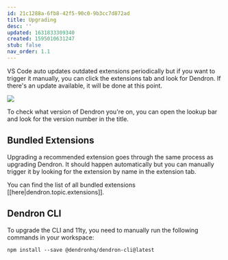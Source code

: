 ```yaml
---
id: 21c1288a-6fb8-42f5-90c0-9b3cc7d872ad
title: Upgrading
desc: ''
updated: 1631833309340
created: 1595010631247
stub: false
nav_order: 1.1
---
```

VS Code auto updates outdated extensions periodically but if you want to trigger it manually, you can click the extensions tab and look for Dendron. If there's an update available, it will be done at this point.

<a href="https://www.loom.com/share/796a10cab7204733877e7f708b6aaaca">
<img style="" src="https://cdn.loom.com/sessions/thumbnails/796a10cab7204733877e7f708b6aaaca-with-play.gif"> 
</a>

To check what version of Dendron you're on, you can open the lookup bar and look for the version number in the title. 

## Bundled Extensions

Upgrading a recommended extension goes through the same process as upgrading Dendron. It should happen automatically but you can manually trigger it by looking for the extension by name in the extension tab. 

You can find the list of all bundled extensions [[here|dendron.topic.extensions]].

## Dendron CLI 

To upgrade the CLI and 11ty, you need to manually run the following commands in your workspace:

```
npm install --save @dendronhq/dendron-cli@latest
```

